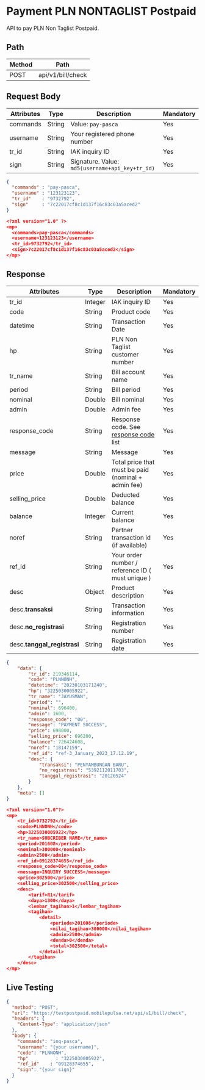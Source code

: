 # Payment PLN NONTAGLIST Postpaid

API to pay PLN Non Taglist Postpaid.

## Path

Method | Path 
---------|----------
 POST | api/v1/bill/check

## Request Body

<!-- title: Request Attributes -->
Attributes | Type | Description | Mandatory
---------|----------|---------|----------
commands | String | Value: `pay-pasca` | Yes
username | String | Your registered phone number | Yes
tr_id | String | IAK inquiry ID | Yes
sign | String | Signature. Value: `md5(username+api_key+tr_id)` | Yes

<!--
type: tab
title: JSON
-->

```json
{
  "commands" : "pay-pasca",
  "username" : "123123123",
  "tr_id"    : "9732792",
  "sign"     : "7c22017cf8c1d137f16c83c03a5aced2"
}
```

<!--
type: tab
title: XML
-->

```json
<?xml version="1.0" ?>
<mp>
  <commands>pay-pasca</commands>
  <username>123123123</username>
  <tr_id>9732792</tr_id>
  <sign>7c22017cf8c1d137f16c83c03a5aced2</sign>
</mp>
```
<!-- type: tab-end -->

## Response

<!-- title: Response Attributes -->
Attributes | Type | Description | Mandatory
---------|----------|---------|----------
tr_id | Integer | IAK inquiry ID | Yes
code | String | Product code | Yes
datetime | String | Transaction Date | Yes
hp | String | PLN Non Taglist customer number | Yes
tr_name | String | Bill account name | Yes
period | String | Bill period | Yes
nominal | Double | Bill nominal | Yes
admin | Double | Admin fee | Yes
response_code | String | Response code. See [response code](../../../response-code.md) list | Yes
message | String | Message | Yes
price | Double | Total price that must be paid (nominal + admin fee) | Yes
selling_price | Double | Deducted balance | Yes
balance | Integer | Current balance | Yes
noref | String | Partner transaction id (if available) | Yes
ref_id | String | Your order number / reference ID ( must unique ) | Yes
desc | Object | Product description | Yes
desc.**transaksi** | String | Transaction information | Yes
desc.**no_registrasi** | String | Registration number | Yes
desc.**tanggal_registrasi** | String | Registration date | Yes


<!--
type: tab
title: JSON
-->

```json
{
	"data": {
		"tr_id": 219346114,
		"code": "PLNNONH",
		"datetime": "20230103171240",
		"hp": "3225030005922",
		"tr_name": "JAYUSMAN",
		"period": "",
		"nominal": 696400,
		"admin": 1600,
		"response_code": "00",
		"message": "PAYMENT SUCCESS",
		"price": 698000,
		"selling_price": 696200,
		"balance": 726424608,
		"noref": "18147159",
		"ref_id": "ref-3_January_2023_17.12.19",
		"desc": {
			"transaksi": "PENYAMBUNGAN BARU",
			"no_registrasi": "5392112011703",
			"tanggal_registrasi": "20120524"
		}
	},
	"meta": []
}
```

<!--
type: tab
title: XML
-->

```json
<?xml version="1.0"?>
<mp>
	<tr_id>9732792</tr_id>
	<code>PLNNONH</code>
	<hp>3225030005922</hp>
	<tr_name>SUBCRIBER NAME</tr_name>
	<period>201608</period>
	<nominal>300000</nominal>
	<admin>2500</admin>
	<ref_id>09128374655</ref_id>
	<response_code>00</response_code>
	<message>INQUIRY SUCCESS</message>
	<price>302500</price>
	<selling_price>302500</selling_price>
	<desc>
		<tarif>R1</tarif>
		<daya>1300</daya>
		<lembar_tagihan>1</lembar_tagihan>
		<tagihan>
			<detail>
				<periode>201608</periode>
				<nilai_tagihan>300000</nilai_tagihan>
				<admin>2500</admin>
				<denda>0</denda>
				<total>302500</total>
			</detail>
		</tagihan>
	</desc>
</mp>
```
<!-- type: tab-end -->

## Live Testing

```json http
{
  "method": "POST",
  "url": "https://testpostpaid.mobilepulsa.net/api/v1/bill/check",
  "headers": {
    "Content-Type": "application/json"
  },
  "body": {
    "commands": "inq-pasca",
    "username": "{your username}",
    "code": "PLNNONH",
    "hp"	      : "3225030005922",
    "ref_id"    : "09128374655",
    "sign": "{your sign}"
  }
}
```
